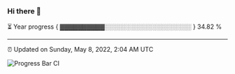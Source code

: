 ### Hi there 👋

⏳ Year progress { ▓▓▓▓▓▓▓▓▓▓░░░░░░░░░░░░░░░░░░░░ } 34.82 %

---

⏰ Updated on Sunday, May 8, 2022, 2:04 AM UTC

![Progress Bar CI](https://github.com/arthurbuhl/arthurbuhl/workflows/Progress%20Bar%20CI/badge.svg)
